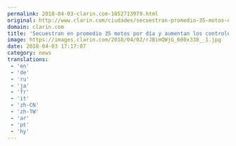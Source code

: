 ```yaml
---
permalink: 2018-04-03-clarin.com-1852713979.html
original: http://www.clarin.com/ciudades/secuestran-promedio-35-motos-dia-aumentan-controles-moviles_0_H1qwtGbiz.html
domain: clarin.com
title: 'Secuestran en promedio 35 motos por día y aumentan los controles móviles'
image: https://images.clarin.com/2018/04/02/rJBimQWjG_600x338__1.jpg
date: 2018-04-03 17:17:07
category: news
translations: 
 - 'en'
 - 'de'
 - 'ru'
 - 'ja'
 - 'fr'
 - 'it'
 - 'zh-CN'
 - 'zh-TW'
 - 'ar'
 - 'pt'
 - 'hy'
---
```


